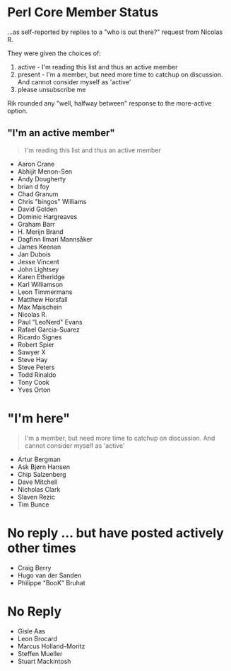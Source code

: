 # Perl Core Member Status

…as self-reported by replies to a "who is out there?" request from Nicolas R.

They were given the choices of:

1. active - I'm reading this list and thus an active member
2. present - I'm a member, but need more time to catchup on discussion. And cannot consider myself as 'active'
3. please unsubscribe me

Rik rounded any "well, halfway between" response to the more-active option.

## "I'm an active member"

> I'm reading this list and thus an active member

* Aaron Crane
* Abhijit Menon-Sen
* Andy Dougherty
* brian d foy
* Chad Granum
* Chris "bingos" Williams
* David Golden
* Dominic Hargreaves
* Graham Barr
* H. Merijn Brand
* Dagfinn Ilmari Mannsåker
* James Keenan
* Jan Dubois
* Jesse Vincent
* John Lightsey
* Karen Etheridge
* Karl Williamson
* Leon Timmermans
* Matthew Horsfall
* Max Maischein
* Nicolas R.
* Paul "LeoNerd" Evans
* Rafael Garcia-Suarez
* Ricardo Signes
* Robert Spier
* Sawyer X
* Steve Hay
* Steve Peters
* Todd Rinaldo
* Tony Cook
* Yves Orton

# "I'm here"

> I'm a member, but need more time to catchup on discussion. And cannot
> consider myself as 'active'

* Artur Bergman
* Ask Bjørn Hansen
* Chip Salzenberg
* Dave Mitchell
* Nicholas Clark
* Slaven Rezic
* Tim Bunce

# No reply … but have posted actively other times

* Craig Berry
* Hugo van der Sanden
* Philippe "BooK" Bruhat

# No Reply

* Gisle Aas
* Leon Brocard
* Marcus Holland-Moritz
* Steffen Mueller
* Stuart Mackintosh

